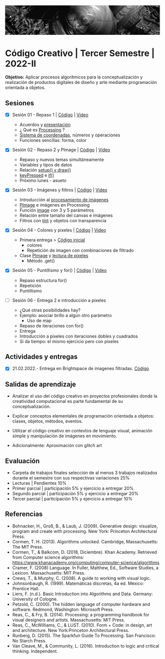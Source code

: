 ![portada](https://github.com/EmilioOcelotl/cc4-di-2022-2/blob/main/img/of13.png)

# Código Creativo | Tercer Semestre | 2022-II

**Objetivo:** Aplicar procesos algorítmicos para la conceptualización y realización de productos digitales de diseño y arte mediante programación orientada a objetos.

## Sesiones

- [x] Sesión 01 - Repaso 1 | [Código](https://gist.github.com/EmilioOcelotl/751a87048a059c0872e79805f7a8e439) | [Video](https://drive.google.com/file/d/1WoJA-Dkz-2ZK_7FJzvuvwNz5vC3SWUw-/view?usp=sharing)
  - Acuerdos y [presentación](https://ocelotl.cc/)
  - ¿ Qué es [Processing](https://processing.org/) ?
  - [Sistema de coordenadas](https://processing.org/tutorials/coordinatesystemandshapes), números y operaciones
  - Funciones sencillas: forma, color

- [x] Sesión 02 - Repaso 2 y PImage | [Código](https://gist.github.com/EmilioOcelotl/0f53b6c74e5cc3d0899fba3e7895cbce) | [Video](https://drive.google.com/file/d/1J_0uiYch3TtTzsyvd6r-5UtAW74AxhrZ/view?usp=sharing) 
  - Repaso y nuevos temas simultáneamente
  - Variables y tipos de datos
  - Relación [setup() y draw()](https://processing.org/examples/setupdraw.html)
  - [keyPressed](https://processing.org/reference/keyPressed_.html) e [if()](https://processing.org/reference/if.html)
  - Próximo lunes - asueto 

- [x] Sesión 03 - Imágenes y filtros | [Código](https://gist.github.com/EmilioOcelotl/bd837c6758ff6fb810d05d0872fb01e3) | [Video](https://drive.google.com/file/d/1K6pEsdevtW8X2bGjoADdQEasYPn3ClTa/view?usp=sharing) 
  - Introducción al [procesamiento de imágenes](https://processing.org/tutorials/pixels)  
  - [PImage](https://processing.org/reference/PImage.html) e imágenes en Processing
  - Función [image](https://processing.org/reference/image_.html) con 3 y 5 parámetros
  - Relación entre tamaño del canvas e imágenes 
  - Filtros con [tint](https://processing.org/reference/tint_.html) y objetos con transparencia

- [x] Sesión 04 - Colores y pixeles | [Código](https://gist.github.com/EmilioOcelotl/dd16f5f08caa7708645212ccef2774e3) | [Video](https://drive.google.com/drive/u/1/folders/1fJ-GFhkQsocI28gveEUfLlLa_I5gb81o)
  - Primera entrega > [Código inicial](https://gist.github.com/EmilioOcelotl/bd837c6758ff6fb810d05d0872fb01e3)
    - colores
    - Repetición de imagen con combinaciones de filtrado
  - Clase [PImage](https://processing.org/reference/PImage.html) y [lectura de pixeles](https://processing.org/tutorials/pixels)
    - Método .get()

- [x] Sesión 05 - Puntillismo y for() | [Código](https://gist.github.com/EmilioOcelotl/9502edb947f6bc617db354f59c9e32a2) | [Video](https://drive.google.com/file/d/17wMDCQk0hQuaNUAZdsAnsNB8W0AG_N9P/view?usp=sharing) 
  - Repaso estructura for()
  - Repetición 
  - Puntillismo

- [ ] Sesión 06 - Entrega 2 e introducción a pixeles
  - ¿Qué otras posibilidades hay?
  - Ejemplo: asociar brillo a algún otro parámetro
    - Uso de map
  - Repaso de iteraciones con for()
  - Entrega 
  - Introducción a pixeles con iteraciones dobles y cuadrados
  - Si da tiempo: el mismo ejercicio pero con pixeles 

## Actividades y entregas

- [x] 21.02.2022.- Entrega en Brightspace de imagenes filtradas. [Código](https://gist.github.com/EmilioOcelotl/bd837c6758ff6fb810d05d0872fb01e3) 

## Salidas de aprendizaje

- Analizar el uso del código creativo en proyectos profesionales donde la creatividad computacional es parte fundamental de su conceptualización.
- Explicar conceptos elementales de programación orientada a objetos: clases, objetos, métodos, eventos.
- Utilizar el código creativo en contextos de lenguaje visual, animación simple y manipulación de imágenes en movimiento.

- Adicionalmente: Aproximación con glitch art 

## Evaluación

- Carpeta de trabajos finales selección de al menos 3 trabajos realizados durante el semestre con sus respectivas variaciones 25%
- Lecturas | Pendientes 10%
- Primer parcial | participación 5% y ejercicio a entregar 20%
- Segundo parcial | participación 5% y ejercicio a entregar 20%
- Tercer parcial | participación 5% y ejercicio a entregar 10%

## Referencias 

- Bohnacker, H., Groß, B., & Laub, J. (2009). Generative design: visualize, program and create with processing. New York: Princeton Architectural Press.
- Cormen, T. H. (2013). Algorithms unlocked. Cambridge, Massachusetts: The MIT Press.
- Cormen, T., & Balkcom, D. (2018, Diciembre). Khan Academy. Retrieved from Computer science algorithms: https://www.khanacademy.org/computing/computer-science/algorithms
- Cramer, F. (2008) Language. In Fuller, Matthew, Ed., Software Studies, a Lexicon. Massachusetts: MIT Press. 
- Crews, T., & Murphy, C. (2008). A guide to working with visual logic.
- Johnsonbaugh, R. (1999). Matemáticas discretas, 4a ed. México: Prentice Hall.
- Liers, F. (n.d.). Basic Introduction into Algorithms and Data. Germany: University of Cologne.
- Petzold, C. (2000). The hidden language of computer hardware and software. Redmond, Washington: Microsoft Press.
- Reas, C., & Fry, B. (2014). Processing: a programming handbook for visual designers and artists. Massachusetts: MIT Press.
- Reas, C., McWilliams, C., & LUST. (2010). Form + Code: in design, art and architecture. New York:Princeton Architectural Press.
- Runberg, D. (2015). The Sparkfun Guide To Processing. San Francisco: No Starch Press. 
- Van Cleave, M., & Community, L. (2016). Introduction to logic and critical thinking. Independent.